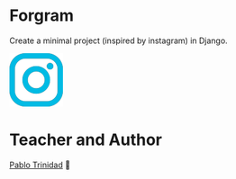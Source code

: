 
# Forgram

Create a minimal project (inspired by instagram) in Django.

![](https://github.com/sango09/Forgram/blob/master/static/img/instagram.png)

# Teacher and Author

[Pablo Trinidad](https://github.com/pablotrinidad "Pablo Trinidad") 🦾
